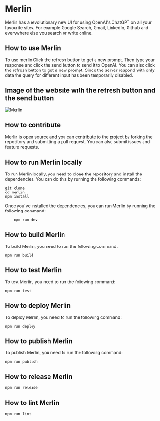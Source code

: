 # Merlin

Merlin has a revolutionary new UI for using OpenAI's ChatGPT on all your favourite sites. For example Google Search, Gmail, LinkedIn, Github and everywhere else you search or write online.

## How to use Merlin

To use merlin Click the refresh button to get a new prompt. Then type your response and click the send button to send it to OpenAI. You can also click the refresh button to get a new prompt.
Since the server respond with only data the query for different input has been temporarily disabled.

## Image of the website with the refresh button and the send button

![Merlin]('../assets/merlin.png')

## How to contribute

Merlin is open source and you can contribute to the project by forking the repository and submitting a pull request. You can also submit issues and feature requests.

## How to run Merlin locally

To run Merlin locally, you need to clone the repository and install the dependencies. You can do this by running the following commands:

    git clone
    cd merlin
    npm install

Once you've installed the dependencies, you can run Merlin by running the following command:

        npm run dev

## How to build Merlin

To build Merlin, you need to run the following command:

    npm run build

## How to test Merlin

To test Merlin, you need to run the following command:

    npm run test

## How to deploy Merlin

To deploy Merlin, you need to run the following command:

    npm run deploy

## How to publish Merlin

To publish Merlin, you need to run the following command:

    npm run publish

## How to release Merlin

    npm run release

## How to lint Merlin

    npm run lint
